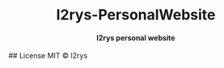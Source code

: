 <h1 align="center">I2rys-PersonalWebsite</h1>
<h4 align="center">I2rys personal website</h4>
## License
MIT © I2rys
